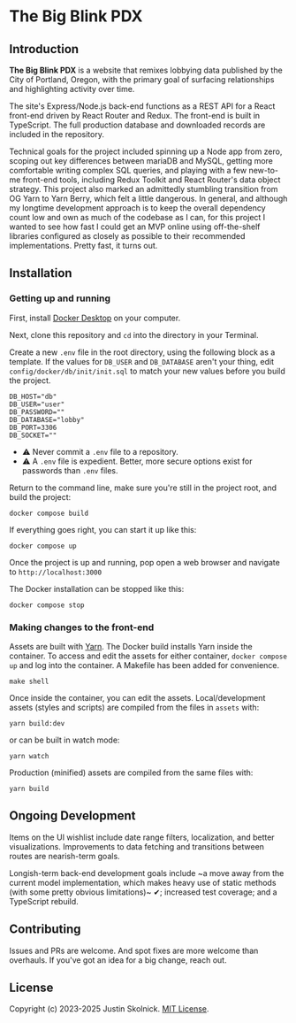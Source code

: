 # The Big Blink PDX

## Introduction

**The Big Blink PDX** is a website that remixes lobbying data published by the City of Portland, Oregon, with the primary goal of surfacing relationships and highlighting activity over time.

The site's Express/Node.js back-end functions as a REST API for a React front-end driven by React Router and Redux. The front-end is built in TypeScript. The full production database and downloaded records are included in the repository.

Technical goals for the project included spinning up a Node app from zero, scoping out key differences between mariaDB and MySQL, getting more comfortable writing complex SQL queries, and playing with a few new-to-me front-end tools, including Redux Toolkit and React Router's data object strategy. This project also marked an admittedly stumbling transition from OG Yarn to Yarn Berry, which felt a little dangerous. In general, and although my longtime development approach is to keep the overall dependency count low and own as much of the codebase as I can, for this project I wanted to see how fast I could get an MVP online using off-the-shelf libraries configured as closely as possible to their recommended implementations. Pretty fast, it turns out.

## Installation

### Getting up and running

First, install [Docker Desktop](https://www.docker.com/products/docker-desktop) on your computer.

Next, clone this repository and `cd` into the directory in your Terminal.

Create a new `.env` file in the root directory, using the following block as a template. If the values for `DB_USER` and `DB_DATABASE` aren't your thing, edit `config/docker/db/init/init.sql` to match your new values before you build the project.

```env
DB_HOST="db"
DB_USER="user"
DB_PASSWORD=""
DB_DATABASE="lobby"
DB_PORT=3306
DB_SOCKET=""
```

- ⚠️ Never commit a `.env` file to a repository.
- ⚠️ A `.env` file is expedient. Better, more secure options exist for passwords than `.env` files.

Return to the command line, make sure you're still in the project root, and build the project:

```
docker compose build
```

If everything goes right, you can start it up like this:

```
docker compose up
```

Once the project is up and running, pop open a web browser and navigate to `http://localhost:3000`

The Docker installation can be stopped like this:

```
docker compose stop
```

### Making changes to the front-end

Assets are built with [Yarn](https://yarnpkg.com). The Docker build installs Yarn inside the container. To access and edit the assets for either container, `docker compose up` and log into the container. A Makefile has been added for convenience.

```
make shell
```

Once inside the container, you can edit the assets. Local/development assets (styles and scripts) are compiled from the files in `assets` with:

```
yarn build:dev
```

or can be built in watch mode:

```
yarn watch
```

Production (minified) assets are compiled from the same files with:

```
yarn build
```

## Ongoing Development

Items on the UI wishlist include date range filters, localization, and better visualizations. Improvements to data fetching and transitions between routes are nearish-term goals.

Longish-term back-end development goals include ~a move away from the current model implementation, which makes heavy use of static methods (with some pretty obvious limitations)~ ✔︎; increased test coverage; and a TypeScript rebuild.

## Contributing

Issues and PRs are welcome. And spot fixes are more welcome than overhauls. If you've got an idea for a big change, reach out.

## License

Copyright (c) 2023-2025 Justin Skolnick. [MIT License](/LICENSE).
